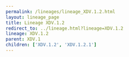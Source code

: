 ```yaml
---
permalink: /lineages/lineage_XDV.1.2.html
layout: lineage_page
title: Lineage XDV.1.2
redirect_to: ../lineage.html?lineage=XDV.1.2
lineage: XDV.1.2
parent: XDV.1
children: ['XDV.1.2', 'XDV.1.2.1']
---
```

